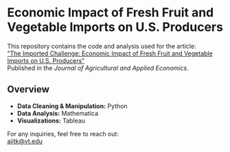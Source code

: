 # Economic Impact of Fresh Fruit and Vegetable Imports on U.S. Producers

This repository contains the code and analysis used for the article:  
["The Imported Challenge: Economic Impact of Fresh Fruit and Vegetable Imports on U.S. Producers"](https://www.cambridge.org/core/journals/journal-of-agricultural-and-applied-economics/article/imported-challenge-economic-impact-of-fresh-fruit-and-vegetable-imports-on-us-producers/F896A6DCDA1A3B07D4C300C80E61543A#article)  
Published in the *Journal of Agricultural and Applied Economics*.

## Overview

- **Data Cleaning & Manipulation:** Python  
- **Data Analysis:** Mathematica  
- **Visualizations:** Tableau  

For any inquiries, feel free to reach out:  
[ajitk@vt.edu](mailto:ajitk@vt.edu)
